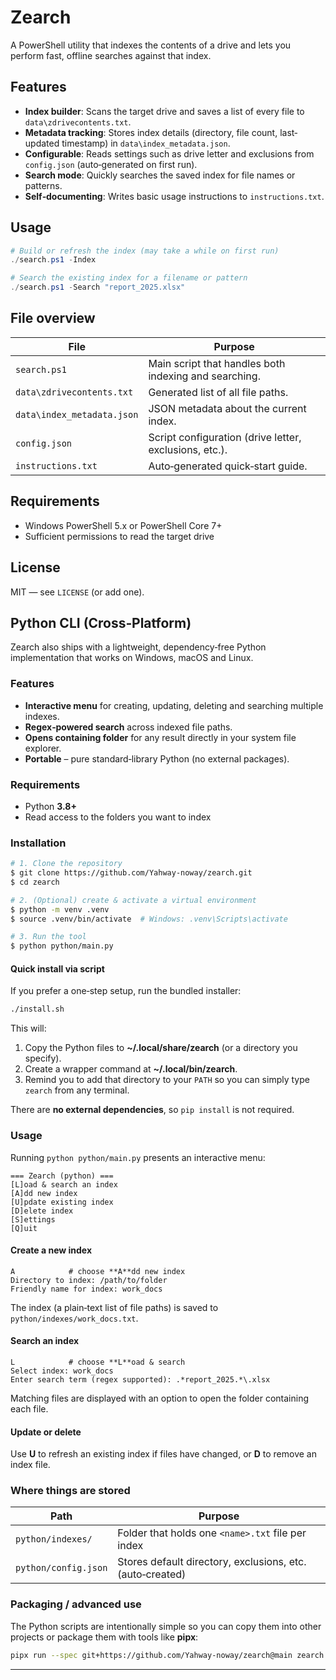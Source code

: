 # Zearch

A PowerShell utility that indexes the contents of a drive and lets you perform fast, offline searches against that index.

## Features

- **Index builder**: Scans the target drive and saves a list of every file to `data\zdrivecontents.txt`.
- **Metadata tracking**: Stores index details (directory, file count, last‐updated timestamp) in `data\index_metadata.json`.
- **Configurable**: Reads settings such as drive letter and exclusions from `config.json` (auto‑generated on first run).
- **Search mode**: Quickly searches the saved index for file names or patterns.
- **Self‑documenting**: Writes basic usage instructions to `instructions.txt`.

## Usage

```powershell
# Build or refresh the index (may take a while on first run)
./search.ps1 -Index

# Search the existing index for a filename or pattern
./search.ps1 -Search "report_2025.xlsx"
```

## File overview

| File | Purpose |
|------|---------|
| `search.ps1` | Main script that handles both indexing and searching. |
| `data\zdrivecontents.txt` | Generated list of all file paths. |
| `data\index_metadata.json` | JSON metadata about the current index. |
| `config.json` | Script configuration (drive letter, exclusions, etc.). |
| `instructions.txt` | Auto‑generated quick‑start guide. |

## Requirements

* Windows PowerShell 5.x or PowerShell Core 7+
* Sufficient permissions to read the target drive

## License

MIT — see `LICENSE` (or add one).

## Python CLI (Cross‑Platform)

Zearch also ships with a lightweight, dependency‑free Python implementation that works on Windows, macOS and Linux.

### Features

* **Interactive menu** for creating, updating, deleting and searching multiple indexes.
* **Regex‑powered search** across indexed file paths.
* **Opens containing folder** for any result directly in your system file explorer.
* **Portable** – pure standard‑library Python (no external packages).

### Requirements

* Python **3.8+**
* Read access to the folders you want to index

### Installation

```bash
# 1. Clone the repository
$ git clone https://github.com/Yahway-noway/zearch.git
$ cd zearch

# 2. (Optional) create & activate a virtual environment
$ python -m venv .venv
$ source .venv/bin/activate  # Windows: .venv\Scripts\activate

# 3. Run the tool
$ python python/main.py
```

#### Quick install via script

If you prefer a one‑step setup, run the bundled installer:

```bash
./install.sh
```

This will:

1. Copy the Python files to **~/.local/share/zearch** (or a directory you specify).
2. Create a wrapper command at **~/.local/bin/zearch**.
3. Remind you to add that directory to your `PATH` so you can simply type `zearch` from any terminal.

There are **no external dependencies**, so `pip install` is not required.

### Usage

Running `python python/main.py` presents an interactive menu:

```
=== Zearch (python) ===
[L]oad & search an index
[A]dd new index
[U]pdate existing index
[D]elete index
[S]ettings
[Q]uit
```

#### Create a new index
```
A            # choose **A**dd new index
Directory to index: /path/to/folder
Friendly name for index: work_docs
```
The index (a plain‑text list of file paths) is saved to `python/indexes/work_docs.txt`.

#### Search an index
```
L            # choose **L**oad & search
Select index: work_docs
Enter search term (regex supported): .*report_2025.*\.xlsx
```
Matching files are displayed with an option to open the folder containing each file.

#### Update or delete
Use **U** to refresh an existing index if files have changed, or **D** to remove an index file.

### Where things are stored

| Path | Purpose |
|------|---------|
| `python/indexes/` | Folder that holds one `<name>.txt` file per index |
| `python/config.json` | Stores default directory, exclusions, etc. (auto‑created) |

### Packaging / advanced use
The Python scripts are intentionally simple so you can copy them into other projects or package them with tools like **pipx**:
```bash
pipx run --spec git+https://github.com/Yahway-noway/zearch@main zearch
```

---
